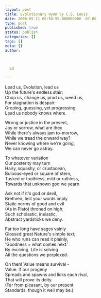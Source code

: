 ```yaml
---
layout: post
title: Evolutionary Hymn by C.S. Lewis
date: 2006-05-11 06:58:59.000000000 -07:00
type: post
published: true
status: publish
categories: []
tags: []
meta: {}
author:
  
  
  
  Ed
  
---
```

<p>Lead us, Evolution, lead us<br />
Up the future's endless stair:<br />
Chop us, change us, prod us, weed us,<br />
For stagnation is despair:<br />
Groping, guessing, yet progressing,<br />
Lead us nobody knows where.</p>
<p>Wrong or justice in the present,<br />
Joy or sorrow, what are they<br />
While there's always jam to-morrow,<br />
While we tread the onward way?<br />
Never knowing where we're going,<br />
We can never go astray.</p>
<p>To whatever variation<br />
Our posterity may turn<br />
Hairy, squashy, or crustacean,<br />
Bulbous-eyed or square of stern,<br />
Tusked or toothless, mild or ruthless,<br />
Towards that unknown god we yearn.</p>
<p>Ask not if it's god or devil,<br />
Brethren, lest your words imply<br />
Static norms of good and evil<br />
(As in Plato) throned on high;<br />
Such scholastic, inelastic,<br />
Abstract yardsticks we deny.</p>
<p>Far too long have sages vainly<br />
Glossed great Nature's simple text;<br />
He who runs can read it plainly,<br />
'Goodness = what comes next.'<br />
By evolving, Life is solving<br />
Ail the questions we perplexed.</p>
<p>On then! Value means survival -<br />
Value. If our progeny<br />
Spreads and spawns and licks each rival,<br />
That will prove its deity.<br />
(Far from pleasant, by our present<br />
Standards, though it well may be.)</p>

